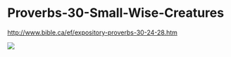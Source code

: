 # Proverbs-30-Small-Wise-Creatures
http://www.bible.ca/ef/expository-proverbs-30-24-28.htm

![](https://pbs.twimg.com/media/B_WAS7PVEAEOGhx.jpg)
